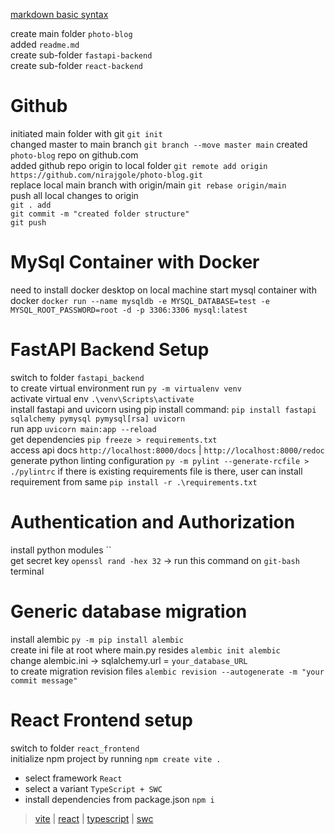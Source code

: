 [markdown basic syntax](https://www.markdownguide.org/basic-syntax/)

create main folder `photo-blog`\
added `readme.md`\
create sub-folder `fastapi-backend`\
create sub-folder `react-backend`

# Github
initiated main folder with git `git init`\
changed master to main branch `git branch --move master main`
created `photo-blog` repo on github.com\
added github repo origin to local folder `git remote add origin https://github.com/nirajgole/photo-blog.git`\
replace local main branch with origin/main `git rebase origin/main`\
push all local changes to origin\
`git . add`\
`git commit -m "created folder structure"`\
`git push`

# MySql Container with Docker
need to install docker desktop on local machine
start mysql container with docker `docker run --name mysqldb -e MYSQL_DATABASE=test -e MYSQL_ROOT_PASSWORD=root -d -p 3306:3306 mysql:latest`

# FastAPI Backend Setup
switch to folder `fastapi_backend`\
to create virtual environment run `py -m virtualenv venv`\
activate virtual env `.\venv\Scripts\activate`\
install fastapi and uvicorn using pip install command: `pip install fastapi sqlalchemy pymysql pymysql[rsa] uvicorn`\
run app `uvicorn main:app --reload`\
get dependencies `pip freeze > requirements.txt`\
access api docs `http://localhost:8000/docs` | `http://localhost:8000/redoc`\
generate python linting configuration `py -m pylint --generate-rcfile > ./pylintrc`
if there is existing requirements file is there, user can install requirement from same `pip install -r .\requirements.txt`

# Authentication and Authorization
install python modules ``\
get secret key `openssl rand -hex 32` -> run this command on `git-bash` terminal

# Generic database migration
install alembic `py -m pip install alembic`\
create ini file at root where main.py resides `alembic init alembic`\
change alembic.ini -> sqlalchemy.url = `your_database_URL`\
to create migration revision files `alembic revision --autogenerate -m "your commit message"`

# React Frontend setup
switch to folder `react_frontend`\
initialize npm project by running `npm create vite .`
- select framework `React`
- select a variant `TypeScript + SWC`
- install dependencies from package.json `npm i`
>[vite](https://vitejs.dev) | [react](https://react.dev) | [typescript](https://www.typescriptlang.org/) | [swc](https://swc.rs/)
